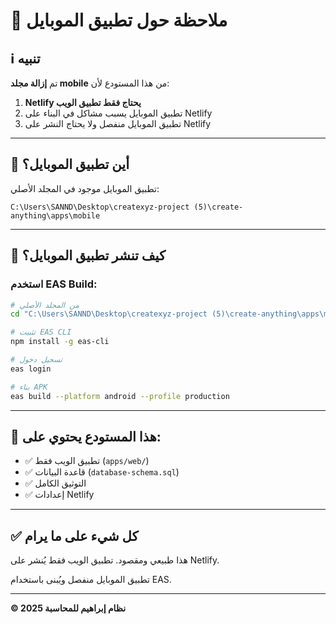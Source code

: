 # 📱 ملاحظة حول تطبيق الموبايل

## ℹ️ **تنبيه**

تم **إزالة مجلد mobile** من هذا المستودع لأن:

1. **Netlify يحتاج فقط تطبيق الويب**
2. تطبيق الموبايل يسبب مشاكل في البناء على Netlify
3. تطبيق الموبايل منفصل ولا يحتاج النشر على Netlify

---

## 📱 **أين تطبيق الموبايل؟**

تطبيق الموبايل موجود في المجلد الأصلي:
```
C:\Users\SANND\Desktop\createxyz-project (5)\create-anything\apps\mobile
```

---

## 🚀 **كيف تنشر تطبيق الموبايل؟**

### استخدم EAS Build:

```bash
# من المجلد الأصلي
cd "C:\Users\SANND\Desktop\createxyz-project (5)\create-anything\apps\mobile"

# تثبيت EAS CLI
npm install -g eas-cli

# تسجيل دخول
eas login

# بناء APK
eas build --platform android --profile production
```

---

## 📂 **هذا المستودع يحتوي على:**

- ✅ تطبيق الويب فقط (`apps/web/`)
- ✅ قاعدة البيانات (`database-schema.sql`)
- ✅ التوثيق الكامل
- ✅ إعدادات Netlify

---

## ✅ **كل شيء على ما يرام**

هذا طبيعي ومقصود. تطبيق الويب فقط يُنشر على Netlify.

تطبيق الموبايل منفصل ويُبنى باستخدام EAS.

---

**© 2025 نظام إبراهيم للمحاسبة**

